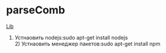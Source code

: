 # parseComb

<a href="https://github.com/jneen/parsimmon">Lib</a>

1) Устнаовить nodejs:sudo apt-get install nodejs
<br>2) Устнаовить менеджер пакетов:sudo apt-get install npm
